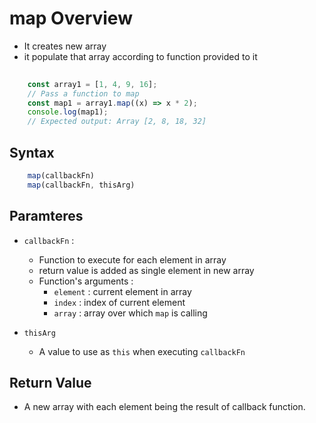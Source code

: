 # map Overview

- It creates new array
- it populate that array according to function provided to it

``` javascript
    
    const array1 = [1, 4, 9, 16];
    // Pass a function to map
    const map1 = array1.map((x) => x * 2);
    console.log(map1);
    // Expected output: Array [2, 8, 18, 32]

```

## Syntax

``` javascript
    map(callbackFn)
    map(callbackFn, thisArg)
```
## Paramteres

- `callbackFn` :
    - Function to execute for each element in array
    - return value is added as single element in new array
    - Function's arguments :
        - `element` : current element in array
        - `index` : index of current element
        - `array` : array over which `map` is calling
    
- `thisArg`
    - A value to use as `this` when executing `callbackFn`

## Return Value
- A new array with each element being the result of callback function.



